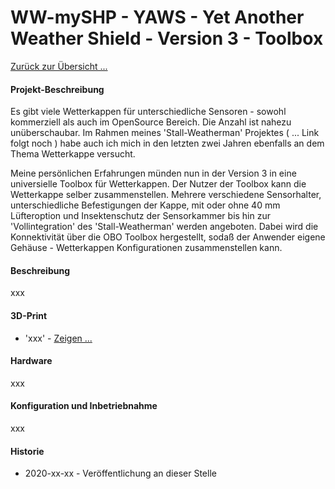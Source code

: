 # WW-mySHP - YAWS - Yet Another Weather Shield - Version 3 - Toolbox

[Zurück zur Übersicht ...](../README.md)

#### Projekt-Beschreibung

Es gibt viele Wetterkappen für unterschiedliche Sensoren - sowohl kommerziell als auch im OpenSource Bereich. Die Anzahl ist nahezu unüberschaubar. Im Rahmen meines 'Stall-Weatherman' Projektes ( ... Link folgt noch ) habe auch ich mich in den letzten zwei Jahren ebenfalls an dem Thema Wetterkappe versucht.

Meine persönlichen Erfahrungen münden nun in der Version 3 in eine universielle Toolbox für Wetterkappen. Der Nutzer der Toolbox kann die Wetterkappe selber zusammenstellen. Mehrere verschiedene Sensorhalter, unterschiedliche Befestigungen der Kappe, mit oder ohne 40 mm Lüfteroption und Insektenschutz der Sensorkammer bis hin zur 'Vollintegration' des 'Stall-Weatherman' werden angeboten. Dabei wird die Konnektivität über die OBO Toolbox hergestellt, sodaß der Anwender eigene Gehäuse - Wetterkappen Konfigurationen zusammenstellen kann.

#### Beschreibung
xxx

#### 3D-Print
  - 'xxx' - [Zeigen ...](https://github.com/wolwin/WW-my3DP/blob/master/3DP_YAWS/README.md)

#### Hardware
xxx

#### Konfiguration und Inbetriebnahme
xxx

#### Historie
- 2020-xx-xx - Veröffentlichung an dieser Stelle
